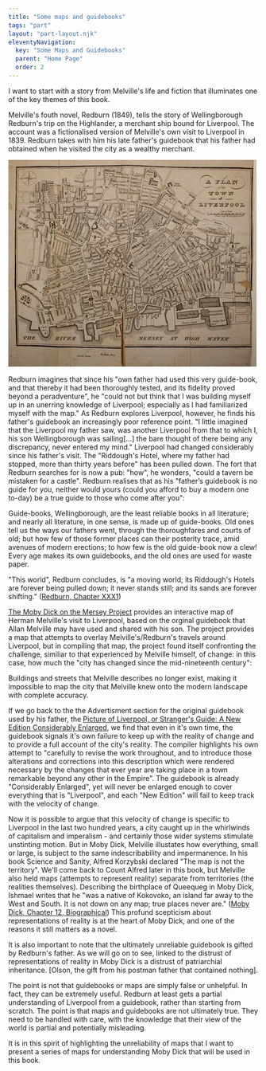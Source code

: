```yaml
---
title: "Some maps and guidebooks"
tags: "part"
layout: "part-layout.njk"
eleventyNavigation:
  key: "Some Maps and Guidebooks"
  parent: "Home Page"
  order: 2
---
```


I want to start with a story from Melville's life and fiction that illuminates one of the key themes of this book.

Melville's fouth novel, Redburn (1849), tells the story of Wellingborough Redburn's trip on the Highlander, a merchant ship bound for Liverpool. The account was a fictionalised version of Melville's own visit to Liverpool in 1839. Redburn takes with him his late father's guidebook that his father had obtained when he visited the city as a wealthy merchant.

![THe map of Liverpool used by Herman Melville (from the Moby Dick on the Mersey project)](/images/introduction/map1808.jpg)

Redburn imagines that since his "own father had used this very guide-book, and that thereby it had been thoroughly tested, and its fidelity proved beyond a peradventure", he "could not but think that I was building myself up in an unerring knowledge of Liverpool; especially as I had familiarized myself with the map." As Redburn explores Liverpool, however, he finds his father's guidebook an increasingly poor reference point. "I little imagined that the Liverpool my father saw, was another Liverpool from that to which I, his son Wellingborough was sailing\[...\] the bare thought of there being any discrepancy, never entered my mind." Liverpool had changed considerably since his father's visit. The "Riddough's Hotel, where my father had stopped, more than thirty years before" has been pulled down. The fort that Redburn searches for is now a pub: "how", he wonders, "could a tavern be mistaken for a castle". Redburn realises that as his "father’s guidebook is no guide for you, neither would yours (could you afford to buy a modern one to-day) be a true guide to those who come after you":

Guide-books, Wellingborough, are the least reliable books in all literature; and nearly all literature, in one sense, is made up of guide-books. Old ones tell us the ways our fathers went, through the thoroughfares and courts of old; but how few of those former places can their posterity trace, amid avenues of modern erections; to how few is the old guide-book now a clew! Every age makes its own guidebooks, and the old ones are used for waste paper.

"This world", Redburn concludes, is "a moving world; its Riddough's Hotels are forever being pulled down; it never stands still; and its sands are forever shifting." ([Redburn, Chapter XXX1](https://www.gutenberg.org/files/8118/8118-h/8118-h.htm#1_0_32))

[The Moby Dick on the Mersey Project](https://mobydickonthemersey.org/ "The Moby Dick on the Mersey project website") provides an interactive map of Herman Melville's visit to Liverpool, based on the orginal guidebook that Allan Melville may have used and shared with his son. The project provides a map that attempts to overlay Melville's/Redburn's travels around Liverpool, but in compiling that map, the project found itself confronting the challenge, similiar to that experienced by Melville himself, of change: in this case, how much the "city has changed since the mid-nineteenth century":

Buildings and streets that Melville describes no longer exist, making it impossible to map the city that Melville knew onto the modern landscape with complete accuracy.

If we go back to the the Advertisment section for the original guidebook used by his father, the [Picture of Liverpool, or Stranger's Guide: A New Edition Considerably Enlarged](https://archive.org/stream/pictureofliverpo00live), we find that even in it's own time, the guidebook signals it's own failure to keep up with the reality of change and to provide a full account of the city's reality. The compiler highlights his own attempt to "carefully to revise the work throughout, and to introduce those alterations and corrections into this description which were rendered necessary by the changes that ever year are taking place in a town remarkable beyond any other in the Empire". The guidebook is already "Considerably Enlarged", yet will never be enlarged enough to cover everything that is "Liverpool", and each "New Edition" will fail to keep track with the velocity of change.

Now it is possible to argue that this velocity of change is specific to Liverpool in the last two hundred years, a city caught up in the whirlwinds of capitalism and imperalism - and certainly those wider systems stimulate unstinting motion. But in Moby Dick, Melville illustates how everything, small or large, is subject to the same indescribability and impermanence. In his book Science and Sanity, Alfred Korzybski declared "The map is not the territory". We'll come back to Count Alfred later in this book, but Melville also held maps (attempts to represent reality) separate from territories (the realities themselves). Describing the birthplace of Queequeg in Moby Dick, Ishmael writes that he "was a native of Kokovoko, an island far away to the West and South. It is not down on any map; true places never are." ([Moby Dick, Chapter 12, Biographical](https://www.gutenberg.org/cache/epub/2489/pg2489-images.html)) This profund scepticism about representations of reality is at the heart of Moby Dick, and one of the reasons it still matters as a novel.

It is also important to note that the ultimately unreliable guidebook is gifted by Redburn's father. As we will go on to see, linked to the distrust of representations of reality in Moby Dick is a distrust of patriarchial inheritance. \[Olson, the gift from his postman father that contained nothing\].

The point is not that guidebooks or maps are simply false or unhelpful. In fact, they can be extremely useful. Redburn at least gets a partial understanding of Liverpool from a guidebook, rather than starting from scratch. The point is that maps and guidebooks are not ultimately true. They need to be handled with care, with the knowledge that their view of the world is partial and potentially misleading.

It is in this spirit of highlighting the unreliability of maps that I want to present a series of maps for understanding Moby Dick that will be used in this book.
